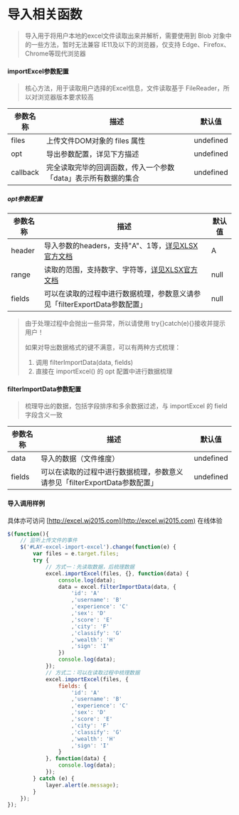 # 导入相关函数

> 导入用于将用户本地的excel文件读取出来并解析，需要使用到 Blob 对象中的一些方法，暂时无法兼容 IE11及以下的浏览器，仅支持 Edge、Firefox、Chrome等现代浏览器

#### importExcel参数配置

> 核心方法，用于读取用户选择的Excel信息，文件读取基于 FileReader，所以对浏览器版本要求较高

| 参数名称 | 描述                                                         | 默认值    |
| -------- | ------------------------------------------------------------ | --------- |
| files    | 上传文件DOM对象的 files 属性                                 | undefined |
| opt      | 导出参数配置，详见下方描述                                   | undefined |
| callback | 完全读取完毕的回调函数，传入一个参数「data」表示所有数据的集合 | undefined |

##### opt参数配置

| 参数名称 | 描述                                                         | 默认值 |
| -------- | ------------------------------------------------------------ | ------ |
| header   | 导入参数的headers，支持"A"、1等，[详见XLSX官方文档](https://github.com/SheetJS/js-xlsx#json) | A      |
| range    | 读取的范围，支持数字、字符等，[详见XLSX官方文档](https://github.com/SheetJS/js-xlsx#json) | null   |
| fields   | 可以在读取的过程中进行数据梳理，参数意义请参见「filterExportData参数配置」 | null   |

> 由于处理过程中会抛出一些异常，所以请使用 try{}catch(e){}接收并提示用户！
>
> 如果对导出数据格式的键不满意，可以有两种方式梳理：
>
> 1. 调用 filterImportData(data, fields)
> 2. 直接在 importExcel() 的 opt 配置中进行数据梳理

#### filterImportData参数配置

> 梳理导出的数据，包括字段排序和多余数据过滤，与 importExcel 的 field 字段含义一致

| 参数名称 | 描述                                                         | 默认值    |
| -------- | ------------------------------------------------------------ | --------- |
| data     | 导入的数据（文件维度）                                       | undefined |
| fields   | 可以在读取的过程中进行数据梳理，参数意义请参见「filterExportData参数配置」 | undefined |

#### 导入调用样例

具体亦可访问 [http://excel.wj2015.com](http://excel.wj2015.com) 在线体验

```javascript
$(function(){
    // 监听上传文件的事件
    $('#LAY-excel-import-excel').change(function(e) {
        var files = e.target.files;
        try {
            // 方式一：先读取数据，后梳理数据
            excel.importExcel(files, {}, function(data) {
                console.log(data);
                data = excel.filterImportData(data, {
                    'id': 'A'
                    ,'username': 'B'
                    ,'experience': 'C'
                    ,'sex': 'D'
                    ,'score': 'E'
                    ,'city': 'F'
                    ,'classify': 'G'
                    ,'wealth': 'H'
                    ,'sign': 'I'
                })
                console.log(data);
            });
            // 方式二：可以在读取过程中梳理数据
            excel.importExcel(files, {
                fields: {
                    'id': 'A'
                    ,'username': 'B'
                    ,'experience': 'C'
                    ,'sex': 'D'
                    ,'score': 'E'
                    ,'city': 'F'
                    ,'classify': 'G'
                    ,'wealth': 'H'
                    ,'sign': 'I'
                }
            }, function(data) {
                console.log(data);
            });
        } catch (e) {
            layer.alert(e.message);
        }
    });
});
```

#### 